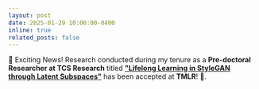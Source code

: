 ```yaml
---
layout: post
date: 2025-01-29 10:00:00-0400
inline: true
related_posts: false
---
```


🚀 Exciting News! Research conducted during my tenure as a **Pre-doctoral Researcher at TCS Research** titled **["Lifelong Learning in StyleGAN through Latent Subspaces"](https://openreview.net/pdf?id=I4IAwVOZrM)** has been accepted at **TMLR**! 🎉.